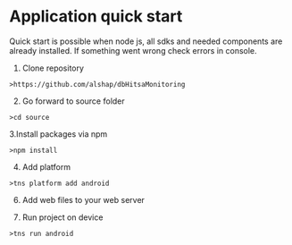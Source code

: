 # Application quick start

Quick start is possible when node js, all sdks and needed components are already installed.
If something went wrong check errors in console.

1. Clone repository
```
>https://github.com/alshap/dbHitsaMonitoring
```
2. Go forward to source folder
```
>cd source
```
3.Install packages via npm
```
>npm install
```
4. Add platform
```
>tns platform add android
```
6. Add web files to your web server

7. Run project on device
```
>tns run android
```
